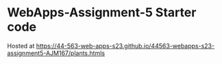 # WebApps-Assignment-5 Starter code
Hosted at https://44-563-web-apps-s23.github.io/44563-webapps-s23-assignment5-AJM167/plants.htmls
